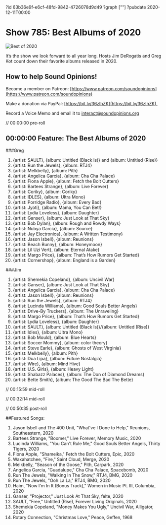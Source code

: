 ?id 63b36e9f-e6cf-48fd-9842-4726078d9d49
?graph [""]
?pubdate 2020-12-11T00:00
# Show 785: Best Albums of 2020
![Best of 2020](https://static.soundopinions.org/images/2020/best-of.png)

It’s the show we look forward to all year long. Hosts Jim DeRogatis and Greg Kot count down their favorite albums released in 2020. 



## How to help Sound Opinions!

Become a member on Patreon: [https://www.patreon.com/soundopinions](https://www.patreon.com/soundopinions)

Make a donation via PayPal: [https://bit.ly/36zIhZK](https://bit.ly/36zIhZK) 

Record a Voice Memo and email it to [interact@soundopinions.org](interact@soundopinions.org) 


// 00:00:00 pre-roll

## 00:00:00 Feature: The Best Albums of 2020

###Greg

1. {artist: SAULT}, {album: Untitled (Black Is)} and {album: Untitled (Rise)} 
2. {artist: Run the Jewels}, {album: RTJ4} 
3. {artist: Melkbelly}, {album: Pith} 
4. {artist: Angelica Garcia}, {album: Cha Cha Palace}
5. {artist: Fiona Apple}, {album: Fetch the Bolt Cutters} 
6. {artist: Bartees Strange}, {album: Live Forever} 
7. {artist: Coriky}, {album: Coriky} 
8. {artist: IDLES}, {album: Ultra Mono} 
9. {artist: Porridge Radio}, {album: Every Bad} 
10. {artist: Jyoti}, {album: Mama, You Can Bet!} 
11. {artist: Lydia Loveless}, {album: Daughter} 
12. {artist: Ganser}, {album: Just Look at That Sky} 
13. {artist: Bob Dylan}, {album: Rough and Rowdy Ways} 
14. {artist: Nubya Garcia}, {album: Source} 
15. {artist: Jay Electronica}, {album: A Written Testimony} 
16. {artist: Jason Isbell}, {album: Reunions} 
17. {artist: Beach Bunny}, {album: Honeymoon} 
18. {artist: Lil Uzi Vert}, {album: Eternal Atake} 
19. {artist: Margo Price}, {album: That’s How Rumors Get Started} 
20. {artist: Cornershop}, {album: England is a Garden} 


###Jim

1. {artist: Shemekia Copeland}, {album: Uncivil War}
2. {artist: Ganser}, {album: Just Look at That Sky}
3. {artist: Angelica Garcia}, {album: Cha Cha Palace}
4. {artist: Jason Isbell}, {album: Reunions}
5. {artist: Run the Jewels}, {album: RTJ4}
6. {artist: Lucinda Williams}, {album: Good Souls Better Angels}
7. {artist: Drive-By Truckers}, {album: The Unraveling}
8. {artist: Margo Price}, {album: That’s How Rumors Get Started}
9. {artist: Lydia Loveless}, {album: Daughter}
10. {artist: SAULT}, {album: Untitled (Black Is)}/{album: Untitled (Rise)}
11. {artist: Idles}, {album: Ultra Mono}
12. {artist: Bob Mould}, {album: Blue Hearts}
13. {artist: Soccer Mommy}, {album: color theory}
14. {artist: Steve Earle}, {album: Ghosts of West Virginia}
15. {artist: Melkbelly}, {album: Pith}
16. {artist: Dua Lipa}, {album: Future Nostalgia}
17. {artist: Wire}, {album: Mind Hive}
18. {artist: U.S. Girls}, {album: Heavy Light}
19. {artist: Shabazz Palaces}, {album: The Don of Diamond Dreams}
20. {artist: Bette Smith}, {album: The Good The Bad The Bette}



// 00:15:59 mid-roll

// 00:32:14 mid-roll

// 00:50:35 post-roll



##Featured Songs:

1. Jason Isbell and The 400 Unit, "What've I Done to Help," Reunions, Southeastern, 2020
1. Bartees Strange, "Boomer," Live Forever, Memory Music, 2020
1. Lucinda Williams, "You Can't Rule Me," Good Souls Better Angels, Thirty Tigers, 2020
1. Fiona Apple, "Shameika," Fetch the Bolt Cutters, Epic, 2020
1. Waxahatchee, "Fire," Saint Cloud, Merge, 2020
1. Melkbelly, "Season of the Goose," Pith, Carpark, 2020
1. Angelica Garcia, "Guadalupe," Cha Cha Palace, Spacebomb, 2020
1. Run The Jewels, "Walking In The Snow," RTJ4, BMG, 2020
1. Run The Jewels, "Ooh La La," RTJ4, BMG, 2020
1. Haim, "Now I'm In It (Bonus Track)," Women in Music Pt. III, Columbia, 2020
1. Ganser, "Projector," Just Look At That Sky, felte, 2020
1. SAULT, "Free," Untitled (Rise), Forever Living Originals, 2020
1. Shemekia Copeland, "Money Makes You Ugly," Uncivil War, Alligator, 2020
1. Rotary Connection, "Christmas Love," Peace, Geffen, 1968